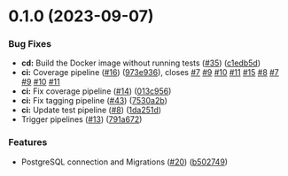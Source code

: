# 0.1.0 (2023-09-07)


### Bug Fixes

* **cd:** Build the Docker image without running tests ([#35](https://github.com/hawks-atlanta/metadata-scala/issues/35)) ([c1edb5d](https://github.com/hawks-atlanta/metadata-scala/commit/c1edb5d596dc573d467704d25ad93ee5f568b900))
* **ci:** Coverage pipeline ([#16](https://github.com/hawks-atlanta/metadata-scala/issues/16)) ([973e936](https://github.com/hawks-atlanta/metadata-scala/commit/973e936759affd769f80b900d02924422e2de698)), closes [#7](https://github.com/hawks-atlanta/metadata-scala/issues/7) [#9](https://github.com/hawks-atlanta/metadata-scala/issues/9) [#10](https://github.com/hawks-atlanta/metadata-scala/issues/10) [#11](https://github.com/hawks-atlanta/metadata-scala/issues/11) [#15](https://github.com/hawks-atlanta/metadata-scala/issues/15) [#8](https://github.com/hawks-atlanta/metadata-scala/issues/8) [#7](https://github.com/hawks-atlanta/metadata-scala/issues/7) [#9](https://github.com/hawks-atlanta/metadata-scala/issues/9) [#10](https://github.com/hawks-atlanta/metadata-scala/issues/10) [#11](https://github.com/hawks-atlanta/metadata-scala/issues/11)
* **ci:** Fix coverage pipeline ([#14](https://github.com/hawks-atlanta/metadata-scala/issues/14)) ([013c956](https://github.com/hawks-atlanta/metadata-scala/commit/013c956ab386707a9db33f76a376dad6c1130cd2))
* **ci:** Fix tagging pipeline ([#43](https://github.com/hawks-atlanta/metadata-scala/issues/43)) ([7530a2b](https://github.com/hawks-atlanta/metadata-scala/commit/7530a2bdd9ff3bb7b146b1e6e9e48b876ea830b5))
* **ci:** Update test pipeline ([#8](https://github.com/hawks-atlanta/metadata-scala/issues/8)) ([1da251d](https://github.com/hawks-atlanta/metadata-scala/commit/1da251d344ba2f8af61efa8a339716672abec56f))
* Trigger pipelines ([#13](https://github.com/hawks-atlanta/metadata-scala/issues/13)) ([791a672](https://github.com/hawks-atlanta/metadata-scala/commit/791a672b646753bb42a7aedaa20de30e44e05c1f))


### Features

* PostgreSQL connection and Migrations ([#20](https://github.com/hawks-atlanta/metadata-scala/issues/20)) ([b502749](https://github.com/hawks-atlanta/metadata-scala/commit/b502749d51d3149d585972f8d19bc6f4c19b7fbc))



